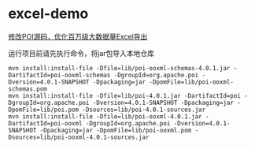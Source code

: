 # excel-demo

[修改POI源码，优化百万级大数据量Excel导出](https://www.mdeditor.com/)

运行项目前请先执行命令，将jar包导入本地仓库

    mvn install:install-file -Dfile=lib/poi-ooxml-schemas-4.0.1.jar -DartifactId=poi-ooxml-schemas -DgroupId=org.apache.poi -Dversion=4.0.1-SNAPSHOT -Dpackaging=jar -DpomFile=lib/poi-ooxml-schemas.pom
    mvn install:install-file -Dfile=lib/poi-4.0.1.jar -DartifactId=poi -DgroupId=org.apache.poi -Dversion=4.0.1-SNAPSHOT -Dpackaging=jar -DpomFile=lib/poi.pom -Dsources=lib/poi-4.0.1-sources.jar
    mvn install:install-file -Dfile=lib/poi-ooxml-4.0.1.jar -DartifactId=poi-ooxml -DgroupId=org.apache.poi -Dversion=4.0.1-SNAPSHOT -Dpackaging=jar -DpomFile=lib/poi-ooxml.pom -Dsources=lib/poi-ooxml-4.0.1-sources.jar
 